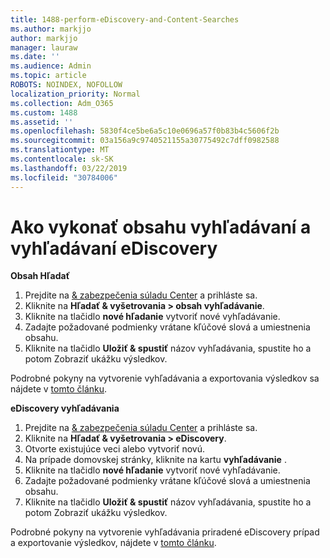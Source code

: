 ```yaml
---
title: 1488-perform-eDiscovery-and-Content-Searches
ms.author: markjjo
author: markjjo
manager: lauraw
ms.date: ''
ms.audience: Admin
ms.topic: article
ROBOTS: NOINDEX, NOFOLLOW
localization_priority: Normal
ms.collection: Adm_O365
ms.custom: 1488
ms.assetid: ''
ms.openlocfilehash: 5830f4ce5be6a5c10e0696a57f0b83b4c5606f2b
ms.sourcegitcommit: 03a156a9c9740521155a30775492c7dff0982588
ms.translationtype: MT
ms.contentlocale: sk-SK
ms.lasthandoff: 03/22/2019
ms.locfileid: "30784006"
---
```

# <a name="how-to-perform-content-searches-and-ediscovery-searches"></a>Ako vykonať obsahu vyhľadávaní a vyhľadávaní eDiscovery

**Obsah Hľadať**

1. Prejdite na [& zabezpečenia súladu Center](https://protection.office.com) a prihláste sa.
2. Kliknite na **Hľadať & vyšetrovania > obsah vyhľadávanie**.
3. Kliknite na tlačidlo **nové hľadanie** vytvoriť nové vyhľadávanie.
4. Zadajte požadované podmienky vrátane kľúčové slová a umiestnenia obsahu.  
5. Kliknite na tlačidlo **Uložiť & spustiť** názov vyhľadávania, spustite ho a potom Zobraziť ukážku výsledkov. 
 
Podrobné pokyny na vytvorenie vyhľadávania a exportovania výsledkov sa nájdete v [tomto článku](https://docs.microsoft.com/office365/securitycompliance/content-search).

**eDiscovery vyhľadávania**

1. Prejdite na [& zabezpečenia súladu Center](https://protection.office.com) a prihláste sa.
2. Kliknite na **Hľadať & vyšetrovania > eDiscovery**.
3. Otvorte existujúce veci alebo vytvoriť novú.
4. Na prípade domovskej stránky, kliknite na kartu **vyhľadávanie** .  
5. Kliknite na tlačidlo **nové hľadanie** vytvoriť nové vyhľadávanie.
6. Zadajte požadované podmienky vrátane kľúčové slová a umiestnenia obsahu.  
7. Kliknite na tlačidlo **Uložiť & spustiť** názov vyhľadávania, spustite ho a potom Zobraziť ukážku výsledkov.

Podrobné pokyny na vytvorenie vyhľadávania priradené eDiscovery prípad a exportovanie výsledkov, nájdete v [tomto článku](https://docs.microsoft.com/office365/securitycompliance/ediscovery-cases).
